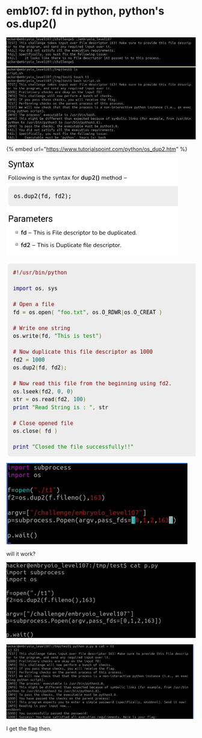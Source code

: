 # emb107: fd in python, python's os.dup2()

![So this one is the same challenge as challenge 94th but for python](<../.gitbook/assets/image (89).png>)

{% embed url="https://www.tutorialspoint.com/python/os_dup2.htm" %}

![](<../.gitbook/assets/image (52).png>)

![](<../.gitbook/assets/image (59).png>)

![passfds \[stdin,stdout,stderr,fd user defined\]](<../.gitbook/assets/image (75).png>)

will it work?

![okay I had a type there,so I fixed.](<../.gitbook/assets/image (64).png>)

![Then, for the possible user interaction, I background the script and then redirecting cat to t1's stdin](<../.gitbook/assets/image (215).png>)

I get the flag then.
